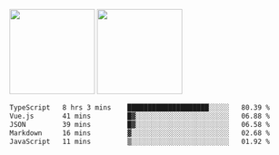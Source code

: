 <img src="https://github-readme-stats.vercel.app/api?username=Dream4ever&count_private=true&show_icons=true&theme=tokyonight" height="150" /> <img src="https://github-readme-stats.vercel.app/api/top-langs/?username=Dream4ever&count_private=true&show_icons=true&theme=tokyonight&langs_count=5&layout=compact" height="150" />

<!--START_SECTION:waka-->

```txt
TypeScript   8 hrs 3 mins    ████████████████████░░░░░   80.39 %
Vue.js       41 mins         █▓░░░░░░░░░░░░░░░░░░░░░░░   06.88 %
JSON         39 mins         █▓░░░░░░░░░░░░░░░░░░░░░░░   06.58 %
Markdown     16 mins         ▓░░░░░░░░░░░░░░░░░░░░░░░░   02.68 %
JavaScript   11 mins         ▒░░░░░░░░░░░░░░░░░░░░░░░░   01.92 %
```

<!--END_SECTION:waka-->
